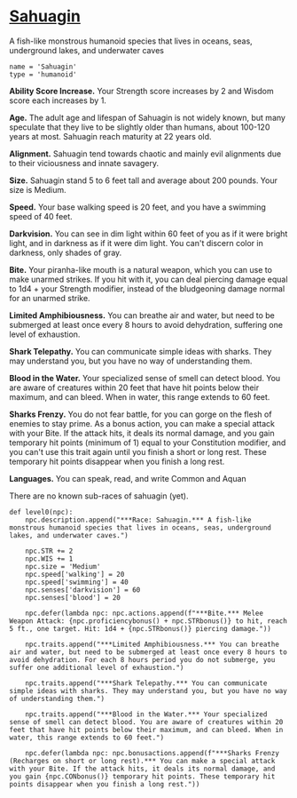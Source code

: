 # [Sahuagin](../Creatures/Sahuagin.md)

A fish-like monstrous humanoid species that lives in oceans, seas, underground lakes, and underwater caves

```
name = 'Sahuagin'
type = 'humanoid'
```

**Ability Score Increase.** Your Strength score increases by 2 and Wisdom score each increases by 1.

**Age.** The adult age and lifespan of Sahuagin is not widely known, but many speculate that they live to be slightly older than humans, about 100-120 years at most. Sahuagin reach maturity at 22 years old.

**Alignment.** Sahuagin tend towards chaotic and mainly evil alignments due to their viciousness and innate savagery.

**Size.** Sahuagin stand 5 to 6 feet tall and average about 200 pounds. Your size is Medium.

**Speed.** Your base walking speed is 20 feet, and you have a swimming speed of 40 feet.

**Darkvision.** You can see in dim light within 60 feet of you as if it were bright light, and in darkness as if it were dim light. You can't discern color in darkness, only shades of gray.

**Bite.** Your piranha-like mouth is a natural weapon, which you can use to make unarmed strikes. If you hit with it, you can deal piercing damage equal to 1d4 + your Strength modifier, instead of the bludgeoning damage normal for an unarmed strike.

**Limited Amphibiousness.** You can breathe air and water, but need to be submerged at least once every 8 hours to avoid dehydration, suffering one level of exhaustion.

**Shark Telepathy.** You can communicate simple ideas with sharks. They may understand you, but you have no way of understanding them.

**Blood in the Water.** Your specialized sense of smell can detect blood. You are aware of creatures within 20 feet that have hit points below their maximum, and can bleed. When in water, this range extends to 60 feet.

**Sharks Frenzy.** You do not fear battle, for you can gorge on the flesh of enemies to stay prime. As a bonus action, you can make a special attack with your Bite. If the attack hits, it deals its normal damage, and you gain temporary hit points (minimum of 1) equal to your Constitution modifier, and you can't use this trait again until you finish a short or long rest. These temporary hit points disappear when you finish a long rest.

**Languages.** You can speak, read, and write Common and Aquan

There are no known sub-races of sahuagin (yet).

```
def level0(npc):
    npc.description.append("***Race: Sahuagin.*** A fish-like monstrous humanoid species that lives in oceans, seas, underground lakes, and underwater caves.")

    npc.STR += 2
    npc.WIS += 1
    npc.size = 'Medium'
    npc.speed['walking'] = 20
    npc.speed['swimming'] = 40
    npc.senses['darkvision'] = 60
    npc.senses['blood'] = 20

    npc.defer(lambda npc: npc.actions.append(f"***Bite.*** Melee Weapon Attack: {npc.proficiencybonus() + npc.STRbonus()} to hit, reach 5 ft., one target. Hit: 1d4 + {npc.STRbonus()} piercing damage."))

    npc.traits.append("***Limited Amphibiousness.*** You can breathe air and water, but need to be submerged at least once every 8 hours to avoid dehydration. For each 8 hours period you do not submerge, you suffer one additional level of exhaustion.")

    npc.traits.append("***Shark Telepathy.*** You can communicate simple ideas with sharks. They may understand you, but you have no way of understanding them.")

    npc.traits.append("***Blood in the Water.*** Your specialized sense of smell can detect blood. You are aware of creatures within 20 feet that have hit points below their maximum, and can bleed. When in water, this range extends to 60 feet.")

    npc.defer(lambda npc: npc.bonusactions.append(f"***Sharks Frenzy (Recharges on short or long rest).*** You can make a special attack with your Bite. If the attack hits, it deals its normal damage, and you gain {npc.CONbonus()} temporary hit points. These temporary hit points disappear when you finish a long rest."))
```

